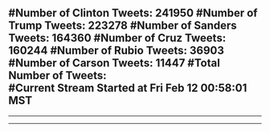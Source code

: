 #Number of Clinton Tweets: 241950
#Number of Trump Tweets: 223278
#Number of Sanders Tweets: 164360
#Number of Cruz Tweets: 160244
#Number of Rubio Tweets: 36903
#Number of Carson Tweets: 11447
#Total Number of Tweets:  
#Current Stream Started at Fri Feb 12 00:58:01 MST
---
---
---
